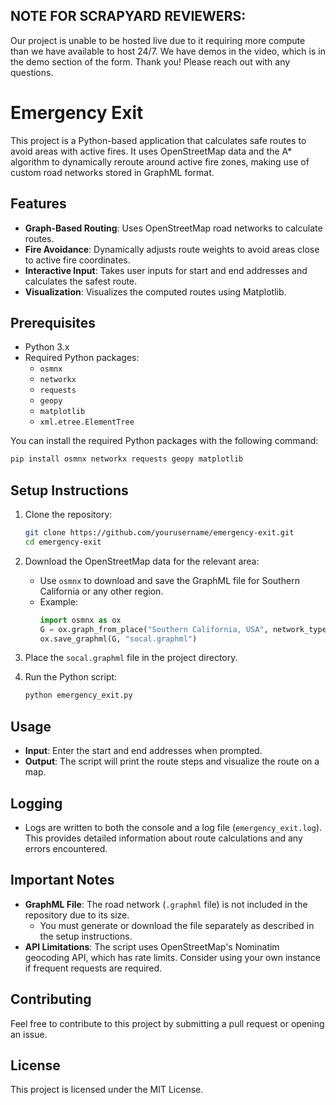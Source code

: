 ## NOTE FOR SCRAPYARD REVIEWERS:
Our project is unable to be hosted live due to it requiring more compute than we have available to host 24/7. We have demos in the video, which is in the demo section of the form. Thank you! Please reach out with any questions.

# Emergency Exit

This project is a Python-based application that calculates safe routes to avoid areas with active fires. It uses OpenStreetMap data and the A* algorithm to dynamically reroute around active fire zones, making use of custom road networks stored in GraphML format.

## Features

- **Graph-Based Routing**: Uses OpenStreetMap road networks to calculate routes.
- **Fire Avoidance**: Dynamically adjusts route weights to avoid areas close to active fire coordinates.
- **Interactive Input**: Takes user inputs for start and end addresses and calculates the safest route.
- **Visualization**: Visualizes the computed routes using Matplotlib.

## Prerequisites

- Python 3.x
- Required Python packages:
  - `osmnx`
  - `networkx`
  - `requests`
  - `geopy`
  - `matplotlib`
  - `xml.etree.ElementTree`

You can install the required Python packages with the following command:

```sh
pip install osmnx networkx requests geopy matplotlib
```

## Setup Instructions

1. Clone the repository:
   ```sh
   git clone https://github.com/yourusername/emergency-exit.git
   cd emergency-exit
   ```

2. Download the OpenStreetMap data for the relevant area:
   - Use `osmnx` to download and save the GraphML file for Southern California or any other region.
   - Example:
     ```python
     import osmnx as ox
     G = ox.graph_from_place("Southern California, USA", network_type="drive")
     ox.save_graphml(G, "socal.graphml")
     ```

3. Place the `socal.graphml` file in the project directory.

4. Run the Python script:
   ```sh
   python emergency_exit.py
   ```

## Usage

- **Input**: Enter the start and end addresses when prompted.
- **Output**: The script will print the route steps and visualize the route on a map.

## Logging

- Logs are written to both the console and a log file (`emergency_exit.log`). This provides detailed information about route calculations and any errors encountered.

## Important Notes

- **GraphML File**: The road network (`.graphml` file) is not included in the repository due to its size.
  - You must generate or download the file separately as described in the setup instructions.
- **API Limitations**: The script uses OpenStreetMap's Nominatim geocoding API, which has rate limits. Consider using your own instance if frequent requests are required.

## Contributing

Feel free to contribute to this project by submitting a pull request or opening an issue.

## License

This project is licensed under the MIT License.
